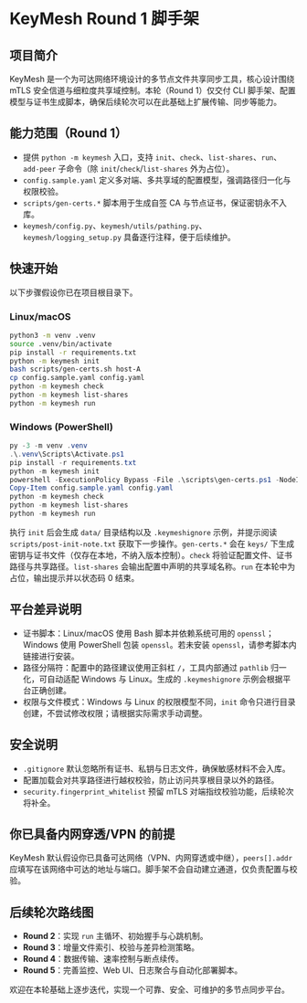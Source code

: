 # KeyMesh Round 1 脚手架

## 项目简介
KeyMesh 是一个为可达网络环境设计的多节点文件共享同步工具，核心设计围绕 mTLS 安全信道与细粒度共享域控制。本轮（Round 1）仅交付 CLI 脚手架、配置模型与证书生成脚本，确保后续轮次可以在此基础上扩展传输、同步等能力。

## 能力范围（Round 1）
- 提供 `python -m keymesh` 入口，支持 `init`、`check`、`list-shares`、`run`、`add-peer` 子命令（除 `init`/`check`/`list-shares` 外为占位）。
- `config.sample.yaml` 定义多对端、多共享域的配置模型，强调路径归一化与权限校验。
- `scripts/gen-certs.*` 脚本用于生成自签 CA 与节点证书，保证密钥永不入库。
- `keymesh/config.py`、`keymesh/utils/pathing.py`、`keymesh/logging_setup.py` 具备逐行注释，便于后续维护。

## 快速开始
以下步骤假设你已在项目根目录下。

### Linux/macOS
```bash
python3 -m venv .venv
source .venv/bin/activate
pip install -r requirements.txt
python -m keymesh init
bash scripts/gen-certs.sh host-A
cp config.sample.yaml config.yaml
python -m keymesh check
python -m keymesh list-shares
python -m keymesh run
```

### Windows (PowerShell)
```powershell
py -3 -m venv .venv
.\.venv\Scripts\Activate.ps1
pip install -r requirements.txt
python -m keymesh init
powershell -ExecutionPolicy Bypass -File .\scripts\gen-certs.ps1 -NodeId host-A
Copy-Item config.sample.yaml config.yaml
python -m keymesh check
python -m keymesh list-shares
python -m keymesh run
```

执行 `init` 后会生成 `data/` 目录结构以及 `.keymeshignore` 示例，并提示阅读 `scripts/post-init-note.txt` 获取下一步操作。`gen-certs.*` 会在 `keys/` 下生成密钥与证书文件（仅存在本地，不纳入版本控制）。`check` 将验证配置文件、证书路径与共享路径。`list-shares` 会输出配置中声明的共享域名称。`run` 在本轮中为占位，输出提示并以状态码 0 结束。

## 平台差异说明
- 证书脚本：Linux/macOS 使用 Bash 脚本并依赖系统可用的 `openssl`；Windows 使用 PowerShell 包装 `openssl`。若未安装 `openssl`，请参考脚本内链接进行安装。
- 路径分隔符：配置中的路径建议使用正斜杠 `/`，工具内部通过 `pathlib` 归一化，可自动适配 Windows 与 Linux。生成的 `.keymeshignore` 示例会根据平台正确创建。
- 权限与文件模式：Windows 与 Linux 的权限模型不同，`init` 命令只进行目录创建，不尝试修改权限；请根据实际需求手动调整。

## 安全说明
- `.gitignore` 默认忽略所有证书、私钥与日志文件，确保敏感材料不会入库。
- 配置加载会对共享路径进行越权校验，防止访问共享根目录以外的路径。
- `security.fingerprint_whitelist` 预留 mTLS 对端指纹校验功能，后续轮次将补全。

## 你已具备内网穿透/VPN 的前提
KeyMesh 默认假设你已具备可达网络（VPN、内网穿透或中继），`peers[].addr` 应填写在该网络中可达的地址与端口。脚手架不会自动建立通道，仅负责配置与校验。

## 后续轮次路线图
- **Round 2**：实现 `run` 主循环、初始握手与心跳机制。
- **Round 3**：增量文件索引、校验与差异检测策略。
- **Round 4**：数据传输、速率控制与断点续传。
- **Round 5**：完善监控、Web UI、日志聚合与自动化部署脚本。

欢迎在本轮基础上逐步迭代，实现一个可靠、安全、可维护的多节点同步平台。
